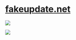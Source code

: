 # [fakeupdate.net](https://fakeupdate.net/)


![](./docs/image_20190108_002.png)

![](./docs/image_20190108_004.png)

